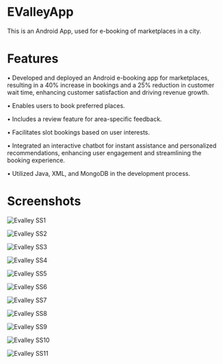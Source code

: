 # EValleyApp
This is an Android App, used for e-booking of marketplaces in a city.

# Features
• Developed and deployed an Android e-booking app for marketplaces, resulting in a 40% increase in bookings and a 25%
reduction in customer wait time, enhancing customer satisfaction and driving revenue growth.

• Enables users to book preferred places.

• Includes a review feature for area-specific feedback.

• Facilitates slot bookings based on user interests.

• Integrated an interactive chatbot for instant assistance and personalized recommendations, enhancing user engagement
and streamlining the booking experience.

• Utilized Java, XML, and MongoDB in the development process.

# Screenshots
![Evalley SS1](https://github.com/Ankitsahu1234/EvalleyApp/assets/84216771/df928ff1-16e6-4667-9d6f-3d3cdd3d28a2)

![Evalley SS2](https://github.com/Ankitsahu1234/EvalleyApp/assets/84216771/7f19adcd-7ee8-482a-bfa9-7ade29c0ceda)

![Evalley SS3](https://github.com/Ankitsahu1234/EvalleyApp/assets/84216771/c0747706-c03d-4f04-9f17-a90c62b8f7bd)

![Evalley SS4](https://github.com/Ankitsahu1234/EvalleyApp/assets/84216771/f19cb7d7-a119-4096-90bf-6f41e67c5da8)

![Evalley SS5](https://github.com/Ankitsahu1234/EvalleyApp/assets/84216771/2abac208-ba15-4491-86e9-222d4683ca61)

![Evalley SS6](https://github.com/Ankitsahu1234/EvalleyApp/assets/84216771/5ffbebf4-cf7d-4578-bd95-3f5d451531c9)

![Evalley SS7](https://github.com/Ankitsahu1234/EvalleyApp/assets/84216771/8cebc737-da77-4817-ba39-cf14f6128806)

![Evalley SS8](https://github.com/Ankitsahu1234/EvalleyApp/assets/84216771/ed928c03-ca56-498c-b8cc-93fa5521a29a)

![Evalley SS9](https://github.com/Ankitsahu1234/EvalleyApp/assets/84216771/a5c80ae5-fa95-449a-b200-9260914978ba)

![Evalley SS10](https://github.com/Ankitsahu1234/EvalleyApp/assets/84216771/10448c77-d530-488f-984f-745312098621)

![Evalley SS11](https://github.com/Ankitsahu1234/EvalleyApp/assets/84216771/26664167-6a6c-4308-b6f8-5e579ba36e17)







